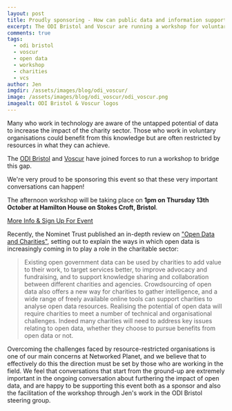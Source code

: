 ```yaml
---
layout: post
title: Proudly sponsoring - How can public data and information support Bristol charities?
excerpt: The ODI Bristol and Voscur are running a workshop for voluntary organisations and you should go! 
comments: true
tags:
  - odi bristol
  - voscur
  - open data
  - workshop
  - charities
  - vcs
author: Jen
imgdir:	/assets/images/blog/odi_voscur/
image: /assets/images/blog/odi_voscur/odi_voscur.png
imagealt: ODI Bristol & Voscur logos
---
```


Many who work in technology are aware of the untapped potential of data to increase the impact of the charity sector. Those who work in voluntary organisations could benefit from this knowledge but are often restricted by resources in what they can achieve. 

The [ODI Bristol](http://bristol.theodi.org/) and [Voscur](http://www.voscur.org/) have joined forces to run a workshop to bridge this gap. 

We're very proud to be sponsoring this event so that these very important conversations can happen!

The afternoon workshop will be taking place on **1pm on Thursday 13th October at Hamilton House on Stokes Croft, Bristol**.

<div class="text-center" style="margin-bottom:1em;"><a class="btn btn-primary" href="https://www.eventbrite.co.uk/e/how-can-public-data-and-information-support-bristol-charities-registration-27213285670">More Info & Sign Up For Event</a></div>

Recently, the Nominet Trust published an in-depth review on ["Open Data and Charities"](http://www.nominettrust.org.uk/knowledge-centre/articles/open-data-and-charities), setting out to explain the ways in which open data is increasingly coming in to play a role in the charitable sector:

 > Existing open government data can be used by charities to add value to their work, to target services better, to improve advocacy and fundraising, and to support knowledge sharing and collaboration between different charities and agencies. Crowdsourcing of open data also offers a new way for charities to gather intelligence, and a wide range of freely available online tools can support charities to analyse open data resources. Realising the potential of open data will require charities to meet a number of technical and organisational challenges. Indeed many charities will need to address key issues relating to open data, whether they choose to pursue benefits from open data or not.
 
 Overcoming the challenges faced by resource-restricted organisations is one of our main concerns at Networked Planet, and we believe that to effectively do this the direction must be set by those who are working in the field. We feel that conversations that start from the ground-up are extremely important in the ongoing conversation about furthering the impact of open data, and are happy to be supporting this event both as a sponsor and also the facilitation of the workshop through Jen's work in the ODI Bristol steering group.



